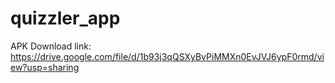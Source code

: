 # quizzler_app

APK Download link: https://drive.google.com/file/d/1b93j3qQSXyBvPiMMXn0EvJVJ6ypF0rmd/view?usp=sharing


